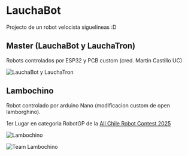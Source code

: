 # LauchaBot

Projecto de un robot velocista siguelineas :D


## Master (LauchaBot y LauchaTron)
Robots controlados por ESP32 y PCB custom (cred. Martin Castillo UC)

![LauchaBot y LauchaTron](https://github.com/user-attachments/assets/2caa2c34-5d8c-4f10-925d-4ab2db9cea6b)


## Lambochino 
Robot controlado por arduino Nano (modificacion custom de open lamborghino). 

1er Lugar en categoria RobotGP de la [All Chile Robot Contest 2025](https://www.robotcontest.cl/)

![Lambochino](https://github.com/user-attachments/assets/88ec031f-decf-4306-a648-039d37a3685f)

![Team Lambochino](https://github.com/user-attachments/assets/1ea798b6-9a72-4fe4-8767-c976f68579a0)
